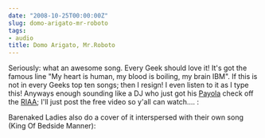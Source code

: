 ```yaml
---
date: "2008-10-25T00:00:00Z"
slug: domo-arigato-mr-roboto
tags:
- audio
title: Domo Arigato, Mr.Roboto
---
```


Seriously: what an awesome
song. Every Geek should love it! It's got the famous line "My heart is
human, my blood is boiling, my brain IBM". If this is not in every Geeks
top ten songs; then I resign! I even listen to it as I type this!
Anyways enough sounding like a DJ who just got his
[Payola](http://en.wikipedia.org/wiki/Payola) check off the
[RIAA](http://en.wikipedia.org/wiki/Recording_Industry_Association_of_America);
I'll just post the free video so y'all can watch.... :  
  
Barenaked Ladies also do a cover of it interspersed with their own song
(King Of Bedside Manner):